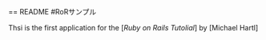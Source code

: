 == README
#RoRサンプル

Thsi is the first application for the
[*Ruby on Rails Tutolial*]
by [Michael Hartl]

